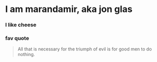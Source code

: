 # I am marandamir, aka jon glas
### I like cheese
### fav quote
> All that is necessary for the triumph of evil
> is for good men to do nothing.
